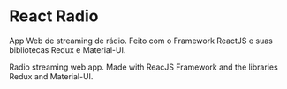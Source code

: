 # React Radio

App Web de streaming de rádio. Feito com o Framework ReactJS e suas bibliotecas Redux e Material-UI.

Radio streaming web app. Made with ReacJS Framework and the libraries Redux and Material-UI.
